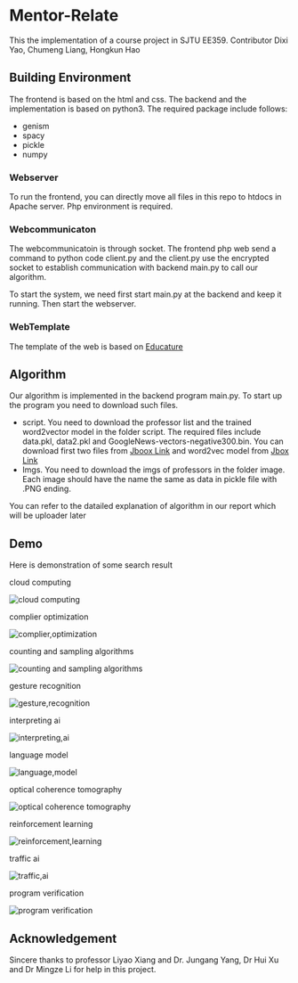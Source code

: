 # Mentor-Relate
This the implementation of a course project in SJTU EE359. Contributor Dixi Yao, Chumeng Liang, Hongkun Hao
## Building Environment
The frontend is based on the html and css. The backend and the implementation is based on python3. The required package include follows:
* genism
* spacy
* pickle
* numpy
### Webserver
To run the frontend, you can directly move all files in this repo to htdocs in Apache server. Php environment is required.
### Webcommunicaton
The webcommunicatoin is through socket. The frontend php web send a command to python code client.py and the client.py use the encrypted socket to establish communication with backend main.py to call our algorithm.

To start the system, we need first start main.py at the backend and keep it running. Then start the webserver.
### WebTemplate
The template of the web is based on [Educature](https://colorlib.com/wp/template/educature/)
## Algorithm
Our algorithm is implemented in the backend program main.py. To start up the program you need to download such files.
* script. You need to download the professor list and the trained word2vector model in the folder script. The required files include data.pkl, data2.pkl and GoogleNews-vectors-negative300.bin. You can download first two files from [Jboox Link](https://jbox.sjtu.edu.cn/l/01Hw4D) and word2vec model from  [Jbox Link](https://jbox.sjtu.edu.cn/l/YFgdLD)
* Imgs. You need to download the imgs of professors in the folder image. Each image should have the name the same as data in pickle file with .PNG ending.

You can refer to the datailed explanation of algorithm in our report which will be uploader later
## Demo
Here is demonstration of some search result

cloud computing

![cloud computing](https://github.com/daxixi/Mentor-Relate/blob/main/result/cloud%20computing.PNG)

complier optimization

![complier,optimization](https://github.com/daxixi/Mentor-Relate/blob/main/result/complier%2Coptimization.PNG)

counting and sampling algorithms

![counting and sampling algorithms](https://github.com/daxixi/Mentor-Relate/blob/main/result/counting%20and%20sampling%20algorithms.PNG)

gesture recognition

![gesture,recognition](https://github.com/daxixi/Mentor-Relate/blob/main/result/gesture%2Crecognition.PNG)

interpreting ai

![interpreting,ai](https://github.com/daxixi/Mentor-Relate/blob/main/result/interpreting%2Cai.PNG)

language model

![language,model](https://github.com/daxixi/Mentor-Relate/blob/main/result/language%2Cmodel.PNG)

optical coherence tomography

![optical coherence tomography](https://github.com/daxixi/Mentor-Relate/blob/main/result/optical%20coherence%20tomography.PNG)

reinforcement learning

![reinforcement,learning](https://github.com/daxixi/Mentor-Relate/blob/main/result/reinforcement%2Clearning.PNG)

traffic ai

![traffic,ai](https://github.com/daxixi/Mentor-Relate/blob/main/result/traffic%2Cai.PNG)

program verification

![program verification](https://github.com/daxixi/Mentor-Relate/blob/main/result/program%20verification.PNG)
## Acknowledgement
Sincere thanks to professor Liyao Xiang and Dr. Jungang Yang, Dr Hui Xu and Dr Mingze Li for help in this project.
